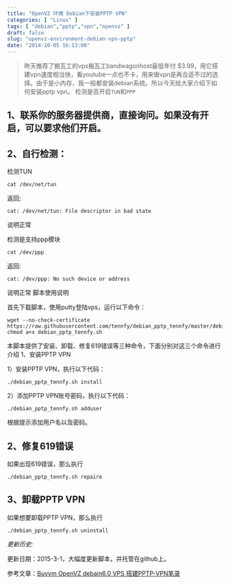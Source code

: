 ```yaml
---
title: "OpenVZ 环境 Debian下安装PPTP VPN"
categories: [ "Linux" ]
tags: [ "debian","pptp","vpn","openvz" ]
draft: false
slug: "openvz-environment-debian-vpn-pptp"
date: "2014-10-05 16:13:00"
---
```


> 昨天推荐了搬瓦工的vps搬瓦工bandwagonhost最低年付
> $3.99，用它搭建vpn速度相当快，看youtube一点也不卡，用来做vpn是再合适不过的选择。由于是小内存，我一般都安装debian系统。所以今天给大家介绍下如何安装pptp
> vpn。 检测是否开启`TUN`和`PPP`

## 1、联系你的服务器提供商，直接询问。如果没有开启，可以要求他们开启。

## 2、自行检测：
检测TUN

    cat /dev/net/tun

返回;


<!--more-->


    cat: /dev/net/tun: File descriptor in bad state

说明正常

检测是支持ppp模块

    cat /dev/ppp

返回:

    cat: /dev/ppp: No such device or address

说明正常
脚本使用说明

首先下载脚本，使用putty登陆vps，运行以下命令：


    wget --no-check-certificate https://raw.githubusercontent.com/tennfy/debian_pptp_tennfy/master/debian_pptp_tennfy.sh
    chmod a+x debian_pptp_tennfy.sh

本脚本提供了安装、卸载、修复619错误等三种命令，下面分别对这三个命令进行介绍
1、安装PPTP VPN

1）安装PPTP VPN，执行以下代码：

    ./debian_pptp_tennfy.sh install

2）添加PPTP VPN账号密码，执行以下代码：

    ./debian_pptp_tennfy.sh adduser

根据提示添加用户名以及密码。
## 2、修复619错误

如果出现619错误，那么执行

    ./debian_pptp_tennfy.sh repaire

## 3、卸载PPTP VPN

如果想要卸载PPTP VPN，那么执行

    ./debian_pptp_tennfy.sh uninstall

*更新历史:*

更新日期：2015-3-1，大幅度更新脚本，并托管在github上。

参考文章：[Buyvm OpenVZ debain6.0 VPS 搭建PPTP-VPN笔录](http://blog.yanwen.org/archives/1386.html)
